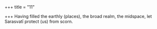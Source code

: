+++
title = "11"

+++
Having filled the earthly (places), the broad realm, the midspace, let Sarasvatī protect (us) from scorn.  